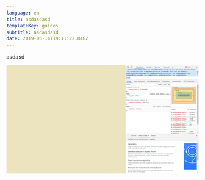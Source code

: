 ```yaml
---
language: en
title: asdasdasd
templateKey: guides
subtitle: asdasdasd
date: 2019-06-14T19:11:22.848Z
---
```

asdasd

![Test](/images/uploads/screenshot-from-2019-06-04-02-41-14.png)
